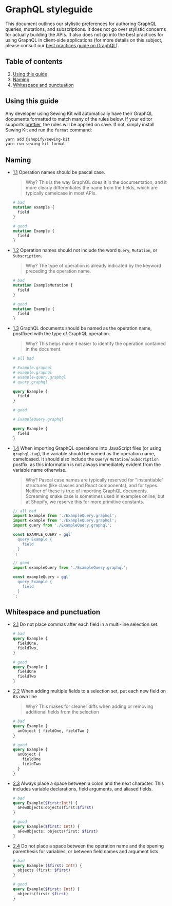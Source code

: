 # GraphQL styleguide

This document outlines our stylistic preferences for authoring GraphQL queries, mutations, and subscriptions. It does not go over stylistic concerns for actually building the APIs. It also does not go into the best practices for using GraphQL in client-side applications (for more details on this subject, please consult our [best practices guide on GraphQL](../Best%20practices/GraphQL)).

## Table of contents

2. [Using this guide](#using-this-guide)
2. [Naming](#naming)
2. [Whitespace and punctuation](#whitespace-and-punctuation)

## Using this guide

Any developer using Sewing Kit will automatically have their GraphQL documents formatted to match many of the rules below. If your editor supports [prettier](https://prettier.io), the rules will be applied on save. If not, simply install Sewing Kit and run the `format` command:

```sh
yarn add @shopify/sewing-kit
yarn run sewing-kit format
```

## Naming

* [1.1](#1.1) <a name="1.1"></a> Operation names should be pascal case.

  > Why? This is the way GraphQL does it in the documentation, and it more clearly differentiates the name from the fields, which are typically camelcase in most APIs.

  ```graphql
  # bad
  mutation example {
    field
  }

  # good
  mutation Example {
    field
  }
  ```

* [1.2](#1.2) <a name="1.2"></a> Operation names should not include the word `Query`, `Mutation`, or `Subscription`.

  > Why? The type of operation is already indicated by the keyword preceding the operation name.

  ```graphql
  # bad
  mutation ExampleMutation {
    field
  }

  # good
  mutation Example {
    field
  }
  ```

* [1.3](#1.3) <a name="1.3"></a> GraphQL documents should be named as the operation name, postfixed with the type of GraphQL operation.

  > Why? This helps make it easier to identify the operation contained in the document.

  ```graphql
  # all bad

  # Example.graphql
  # example.graphql
  # example-query.graphql
  # query.graphql
  
  query Example {
    field
  }

  # good

  # ExampleQuery.graphql
  
  query Example {
    field
  }
  ```

* [1.4](#1.4) <a name="1.4"></a> When importing GraphQL operations into JavaScript files (or using `graphql-tag`), the variable should be named as the operation name, camelcased. It should also include the `Query`/ `Mutation`/ `Subscription` postfix, as this information is not always immediately evident from the variable name otherwise.

  > Why? Pascal case names are typically reserved for "instantiable" structures (like classes and React components), and for types. Neither of these is true of importing GraphQL documents. Screaming snake case is sometimes used in examples online, but at Shopify, we reserve this for more primitive constants.

  ```js
  // all bad
  import Example from './ExampleQuery.graphql';
  import example from './ExampleQuery.graphql';
  import query from './ExampleQuery.graphql';

  const EXAMPLE_QUERY = gql`
    query Example {
      field
    }
  `;

  // good
  import exampleQuery from './ExampleQuery.graphql';

  const exampleQuery = gql`
    query Example {
      field
    }
  `;
  ```

## Whitespace and punctuation

* [2.1](#2.1) <a name="2.1"></a> Do not place commas after each field in a multi-line selection set.

  ```graphql
  # bad
  query Example {
    fieldOne,
    fieldTwo,
  }

  # good
  query Example {
    fieldOne
    fieldTwo
  }
  ```

* [2.2](#2.2) <a name="2.2"></a> When adding multiple fields to a selection set, put each new field on its own line

  > Why? This makes for cleaner diffs when adding or removing additional fields from the selection

  ```graphql
  # bad
  query Example {
    anObject { fieldOne, fieldTwo }
  }

  # good
  query Example {
    anObject {
      fieldOne
      fieldTwo
    }
  }
  ```

* [2.3](#2.3) <a name="2.3"></a> Always place a space between a colon and the next character. This includes variable declarations, field arguments, and aliased fields.

  ```graphql
  # bad
  query Example($first:Int!) {
    aFewObjects:objects(first:$first)
  }

  # good
  query Example($first: Int!) {
    aFewObjects: objects(first: $first)
  }
  ```

* [2.4](#2.4) <a name="2.4"></a> Do not place a space between the operation name and the opening parenthesis for variables, or between field names and argument lists.

  ```graphql
  # bad
  query Example ($first: Int!) {
    objects (first: $first)
  }

  # good
  query Example($first: Int!) {
    objects(first: $first)
  }
  ```
